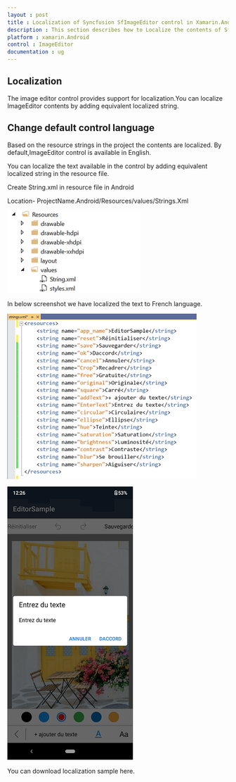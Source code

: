 ```yaml
---
layout : post
title : Localization of Syncfusion SfImageEditor control in Xamarin.Android platform
description : This section describes how to Localize the contents of SfImageEditor control for Xamarin.Android platform
platform : xamarin.Android
control : ImageEditor
documentation : ug
---
```


## Localization

The image editor control provides support for localization.You can localize ImageEditor contents by adding equivalent localized string.

## Change default control language

Based on the resource strings in the project the contents are localized. By default,ImageEditor control is available in English.

You can localize the text available in the control by adding equivalent localized string in the resource file.

Create String.xml in resource file in Android

Location- ProjectName.Android/Resources/values/Strings.Xml

![SfImageEditor](ImageEditor_images/androidstrings.png)

In below screenshot we have localized the text to French language.

![SfImageEditor](ImageEditor_images/androidresources.png)

![SfImageEditor](ImageEditor_images/localization.png)

You can download localization sample here.